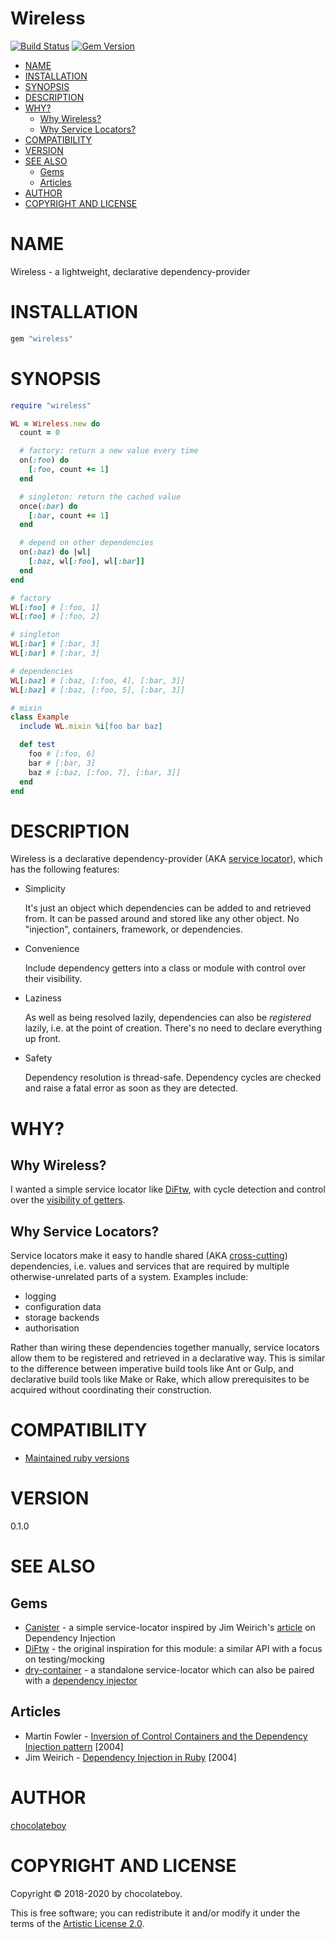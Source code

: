 # Wireless

[![Build Status](https://travis-ci.org/chocolateboy/wireless.svg)](https://travis-ci.org/chocolateboy/wireless)
[![Gem Version](https://img.shields.io/gem/v/wireless.svg)](https://rubygems.org/gems/wireless)

<!-- toc -->

- [NAME](#name)
- [INSTALLATION](#installation)
- [SYNOPSIS](#synopsis)
- [DESCRIPTION](#description)
- [WHY?](#why)
  - [Why Wireless?](#why-wireless)
  - [Why Service Locators?](#why-service-locators)
- [COMPATIBILITY](#compatibility)
- [VERSION](#version)
- [SEE ALSO](#see-also)
  - [Gems](#gems)
  - [Articles](#articles)
- [AUTHOR](#author)
- [COPYRIGHT AND LICENSE](#copyright-and-license)

<!-- tocstop -->

# NAME

Wireless - a lightweight, declarative dependency-provider

# INSTALLATION

```ruby
gem "wireless"
```

# SYNOPSIS

```ruby
require "wireless"

WL = Wireless.new do
  count = 0

  # factory: return a new value every time
  on(:foo) do
    [:foo, count += 1]
  end

  # singleton: return the cached value
  once(:bar) do
    [:bar, count += 1]
  end

  # depend on other dependencies
  on(:baz) do |wl|
    [:baz, wl[:foo], wl[:bar]]
  end
end

# factory
WL[:foo] # [:foo, 1]
WL[:foo] # [:foo, 2]

# singleton
WL[:bar] # [:bar, 3]
WL[:bar] # [:bar, 3]

# dependencies
WL[:baz] # [:baz, [:foo, 4], [:bar, 3]]
WL[:baz] # [:baz, [:foo, 5], [:bar, 3]]

# mixin
class Example
  include WL.mixin %i[foo bar baz]

  def test
    foo # [:foo, 6]
    bar # [:bar, 3]
    baz # [:baz, [:foo, 7], [:bar, 3]]
  end
end
```

# DESCRIPTION

Wireless is a declarative dependency-provider (AKA [service locator](https://en.wikipedia.org/wiki/Service_locator_pattern)),
which has the following features:

* Simplicity

    It's just an object which dependencies can be added to and retrieved from.
    It can be passed around and stored like any other object. No "injection",
    containers, framework, or dependencies.

* Convenience

    Include dependency getters into a class or module with control over their
    visibility.

* Laziness

    As well as being resolved lazily, dependencies can also be *registered*
    lazily, i.e. at the point of creation. There's no need to declare
    everything up front.

* Safety

    Dependency resolution is thread-safe. Dependency cycles are checked and
    raise a fatal error as soon as they are detected.

# WHY?

## Why Wireless?

I wanted a simple service locator like
[DiFtw](https://github.com/jhollinger/ruby-diftw), with cycle detection and
control over the [visibility of getters](https://github.com/jhollinger/ruby-diftw/issues/1).

## Why Service Locators?

Service locators make it easy to handle shared (AKA
[cross-cutting](https://en.wikipedia.org/wiki/Cross-cutting_concern))
dependencies, i.e. values and services that are required by multiple
otherwise-unrelated parts of a system. Examples include:

* logging
* configuration data
* storage backends
* authorisation

Rather than wiring these dependencies together manually, service locators allow
them to be registered and retrieved in a declarative way. This is similar to
the difference between imperative build tools like Ant or Gulp, and declarative
build tools like Make or Rake, which allow prerequisites to be acquired without
coordinating their construction.

# COMPATIBILITY

- [Maintained ruby versions](https://www.ruby-lang.org/en/downloads/branches/)

# VERSION

0.1.0

# SEE ALSO

## Gems

- [Canister](https://github.com/mlibrary/canister) - a simple service-locator inspired by Jim Weirich's [article](https://archive.li/shxeA) on Dependency Injection
- [DiFtw](https://github.com/jhollinger/ruby-diftw) - the original inspiration for this module: a similar API with a focus on testing/mocking
- [dry-container](https://github.com/dry-rb/dry-container) - a standalone service-locator which can also be paired with a [dependency injector](https://github.com/dry-rb/dry-auto_inject)

## Articles

- Martin Fowler - [Inversion of Control Containers and the Dependency Injection pattern](https://www.martinfowler.com/articles/injection.html) [2004]
- Jim Weirich - [Dependency Injection in Ruby](https://archive.li/shxeA) [2004]

# AUTHOR

[chocolateboy](mailto:chocolate@cpan.org)

# COPYRIGHT AND LICENSE

Copyright © 2018-2020 by chocolateboy.

This is free software; you can redistribute it and/or modify it under the
terms of the [Artistic License 2.0](https://www.opensource.org/licenses/artistic-license-2.0.php).
